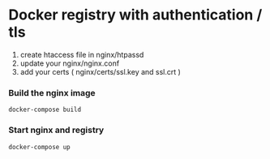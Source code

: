 # Docker registry with authentication / tls

1. create htaccess file in nginx/htpassd
2. update your nginx/nginx.conf
3. add your certs ( nginx/certs/ssl.key and ssl.crt )

### Build the nginx image
```
docker-compose build
```

### Start nginx and registry
```
docker-compose up

```

